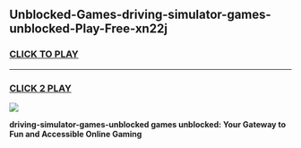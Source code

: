 
## Unblocked-Games-driving-simulator-games-unblocked-Play-Free-xn22j
<h3>
<a href="https://premium76.site?title=driving-simulator-games-unblocked&ref=10A">CLICK TO PLAY</a></h3>
<hr>

<h3>
<a href="https://premium76.site?title=driving-simulator-games-unblocked&ref=10A">CLICK 2 PLAY</a>
  
</h3>

<a href="https://premium76.site?title=driving-simulator-games-unblocked&ref=10A"><img src="https://clearcache.store/games.png"></a>


**driving-simulator-games-unblocked games unblocked: Your Gateway to Fun and Accessible Online Gaming**
